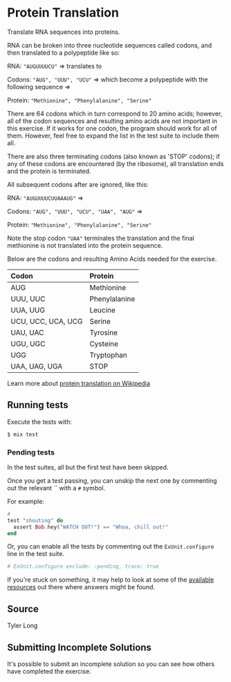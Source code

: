 # Protein Translation

Translate RNA sequences into proteins.

RNA can be broken into three nucleotide sequences called codons, and then translated to a polypeptide like so:

RNA: `"AUGUUUUCU"` => translates to

Codons: `"AUG", "UUU", "UCU"`
=> which become a polypeptide with the following sequence =>

Protein: `"Methionine", "Phenylalanine", "Serine"`

There are 64 codons which in turn correspond to 20 amino acids; however, all of the codon sequences and resulting amino acids are not important in this exercise. If it works for one codon, the program should work for all of them.
However, feel free to expand the list in the test suite to include them all.

There are also three terminating codons (also known as 'STOP' codons); if any of these codons are encountered (by the ribosome), all translation ends and the protein is terminated.

All subsequent codons after are ignored, like this:

RNA: `"AUGUUUUCUUAAAUG"` =>

Codons: `"AUG", "UUU", "UCU", "UAA", "AUG"` =>

Protein: `"Methionine", "Phenylalanine", "Serine"`

Note the stop codon `"UAA"` terminates the translation and the final methionine is not translated into the protein sequence.

Below are the codons and resulting Amino Acids needed for the exercise.

| Codon              | Protein       |
| :----------------- | :------------ |
| AUG                | Methionine    |
| UUU, UUC           | Phenylalanine |
| UUA, UUG           | Leucine       |
| UCU, UCC, UCA, UCG | Serine        |
| UAU, UAC           | Tyrosine      |
| UGU, UGC           | Cysteine      |
| UGG                | Tryptophan    |
| UAA, UAG, UGA      | STOP          |

Learn more about [protein translation on Wikipedia](<http://en.wikipedia.org/wiki/Translation_(biology)>)

## Running tests

Execute the tests with:

```bash
$ mix test
```

### Pending tests

In the test suites, all but the first test have been skipped.

Once you get a test passing, you can unskip the next one by
commenting out the relevant `` with a `#` symbol.

For example:

```elixir
#
test "shouting" do
  assert Bob.hey("WATCH OUT!") == "Whoa, chill out!"
end
```

Or, you can enable all the tests by commenting out the
`ExUnit.configure` line in the test suite.

```elixir
# ExUnit.configure exclude: :pending, trace: true
```

If you're stuck on something, it may help to look at some of
the [available resources](https://exercism.io/tracks/elixir/resources)
out there where answers might be found.

## Source

Tyler Long

## Submitting Incomplete Solutions

It's possible to submit an incomplete solution so you can see how others have completed the exercise.
